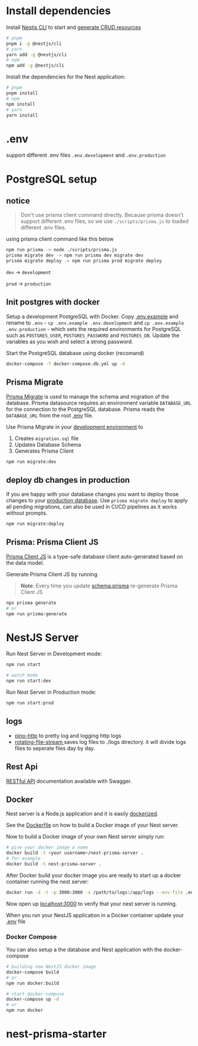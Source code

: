 # Install dependencies

Install [Nestjs CLI](https://docs.nestjs.com/cli/usages) to start and [generate CRUD resources](https://trilon.io/blog/introducing-cli-generators-crud-api-in-1-minute)

```bash
# pnpm
pnpm i -g @nestjs/cli
# yarn
yarn add -g @nestjs/cli
# npm
npm add -g @nestjs/cli
```

Install the dependencies for the Nest application:

```bash
# pnpm
pnpm install
# npm
npm install
# yarn
yarn install
```

# .env

support different .env files `.env.development` and `.env.production`

# PostgreSQL setup

## notice

> Don't use prisma client command directly.
> Because prisma doesn't support different .env files, so we use `./scripts/prisma.js` to loaded different .env files.

using prisma client command like this below

```bash
npm run prisma -> node ./scripts/prisma.js
prisma migrate dev -> npm run prisma dev migrate dev
prisma migrate deploy -> npm run prisma prod migrate deploy
```

`dev` -> `development`

`prod` -> `production`

## Init postgres with docker

Setup a development PostgreSQL with Docker. Copy [.env.example](./.env.example) and rename to `.env` - `cp .env.example .env.development` and `cp .env.example .env.production` - which sets the required environments for PostgreSQL such as `POSTGRES_USER`, `POSTGRES_PASSWORD` and `POSTGRES_DB`. Update the variables as you wish and select a strong password.

Start the PostgreSQL database using docker (recomand)

```bash
docker-compose -f docker-compose.db.yml up -d
```

## Prisma Migrate

[Prisma Migrate](https://github.com/prisma/prisma2/tree/master/docs/prisma-migrate) is used to manage the schema and migration of the database. Prisma datasource requires an environment variable `DATABASE_URL` for the connection to the PostgreSQL database. Prisma reads the `DATABASE_URL` from the root [.env](./.env) file.

Use Prisma Migrate in your [development environment](https://www.prisma.io/blog/prisma-migrate-preview-b5eno5g08d0b#evolving-the-schema-in-development) to

1. Creates `migration.sql` file
2. Updates Database Schema
3. Generates Prisma Client

```bash
npm run migrate:dev
```

## deploy db changes in production

If you are happy with your database changes you want to deploy those changes to your [production database](https://www.prisma.io/blog/prisma-migrate-preview-b5eno5g08d0b#applying-migrations-in-production-and-other-environments). Use `prisma migrate deploy` to apply all pending migrations, can also be used in CI/CD pipelines as it works without prompts.

```bash
npm run migrate:deploy
```

## Prisma: Prisma Client JS

[Prisma Client JS](https://www.prisma.io/docs/reference/tools-and-interfaces/prisma-client/api) is a type-safe database client auto-generated based on the data model.

Generate Prisma Client JS by running

> **Note**: Every time you update [schema.prisma](prisma/schema.prisma) re-generate Prisma Client JS

```bash
npx prisma generate
# or
npm run prisma:generate
```

# NestJS Server

Run Nest Server in Development mode:

```bash
npm run start

# watch mode
npm run start:dev
```

Run Nest Server in Production mode:

```bash
npm run start:prod
```

## logs

- [pino-http](https://github.com/pinojs/pino-http#readme) to pretty log and logging http logs
- [ rotating-file-stream ](https://github.com/iccicci/rotating-file-stream#readme) saves log files to ./logs directory. it will divide logs files to seperate files day by day.

## Rest Api

[RESTful API](http://localhost:3000/api) documentation available with Swagger.

## Docker

Nest server is a Node.js application and it is easily [dockerized](https://nodejs.org/de/docs/guides/nodejs-docker-webapp/).

See the [Dockerfile](./Dockerfile) on how to build a Docker image of your Nest server.

Now to build a Docker image of your own Nest server simply run:

```bash
# give your docker image a name
docker build -t <your username>/nest-prisma-server .
# for example
docker build -t nest-prisma-server .
```

After Docker build your docker image you are ready to start up a docker container running the nest server:

```bash
docker run -d -t -p 3000:3000 -v /path/to/logs:/app/logs --env-file .env.production nest-prisma-server
```

Now open up [localhost:3000](http://localhost:3000) to verify that your nest server is running.

When you run your NestJS application in a Docker container update your [.env](.env) file

### Docker Compose

You can also setup a the database and Nest application with the docker-compose

```bash
# building new NestJS docker image
docker-compose build
# or
npm run docker:build

# start docker-compose
docker-compose up -d
# or
npm run docker
```
# nest-prisma-starter
